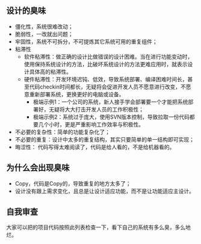 ## 设计的臭味

* 僵化性，系统很难改动；
* 脆弱性，一改就出问题；
* 牢固性，系统不可拆分，不可提炼其它系统可用的重复组件；
* 粘滞性
  * 软件粘滞性：做正确的设计比做错误的设计困难。当在进行功能变动时，使用保持系统设计的方法，比破坏系统设计的方法更难应用时，就表示设计具体高的粘滞性。
  * 硬件粘滞性：开发环境迟钝、低效，导致系统部署、编译困难时间长，甚至代码checkin时间都长，无疑将会促进开发人员不愿意进行改变，不愿意重新部署系统，更换更好的电脑或设备。 
      * 极端示例1：一个公司的系统，新人接手学会部署要一个才能把系统部署好，无疑将大大打击开发人员的工作积极性；
      * 极端示例2：系统过于庞大，使用SVN版本控制，导致拉取一份代码都要几个小时，更是严重影响工作效率与积极性。
* 不必要的复杂性：简单的功能复杂化了；
* 不必要的重复：设计中太多的重复结构，其实只要简单的单一结构即可实现；
* 晦涩性： 代码写得太难阅读了，代码是给人看的，不是给机器看的。


## 为什么会出现臭味

* Copy，代码是Copy的，导致重复的地方太多了；
* 设计没有跟上需求变化，且总是让设计适应功能，而不是让功能适应主设计。


## 自我审查
大家可以把的项目代码按照此列表检查一下，看下自己的系统有多么臭，多么地烂。
